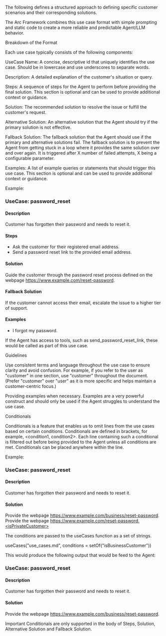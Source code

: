 The following defines a structured approach to defining specific customer scenarios and their corresponding solutions.

The Arc Framework combines this use case format with simple prompting and static code to create a more reliable and predictable Agent/LLM behavior.

Breakdown of the Format

Each use case typically consists of the following components:

UseCase Name: A concise, descriptive id that uniquely identifies the use case. Should be in lowercase and use underscores to separate words.

Description: A detailed explanation of the customer's situation or query.

Steps: A sequence of steps for the Agent to perform before providing the final solution. This section is optional and can be used to provide additional context or guidance.

Solution: The recommended solution to resolve the issue or fulfill the customer's request.

Alternative Solution: An alternative solution that the Agent should try if the primary solution is not effective.

Fallback Solution: The fallback solution that the Agent should use if the primary and alternative solutions fail. The fallback solution is to prevent the Agent from getting stuck in a loop where it provides the same solution over and over again. It is triggered after X number of failed attempts, X being a configurable parameter.

Examples: A list of example queries or statements that should trigger this use case. This section is optional and can be used to provide additional context or guidance.

Example:

### UseCase: password_reset
#### Description
Customer has forgotten their password and needs to reset it.

#### Steps
- Ask the customer for their registered email address.
- Send a password reset link to the provided email address.

#### Solution
Guide the customer through the password reset process defined on the webpage https://www.example.com/reset-password.

#### Fallback Solution
If the customer cannot access their email, escalate the issue to a higher tier of support.

#### Examples
 - I forgot my password.


If the Agent has access to tools, such as send_password_reset_link, these would be called as part of this use case.

Guidelines

Use consistent terms and language throughout the use case to ensure clarity and avoid confusion. For example, if you refer to the user as "customer" in one section, use "customer" throughout the document. (Prefer "customer" over "user" as it is more specific and helps maintain a customer-centric focus.)

Providing examples when necessary. Examples are a very powerful construct and should only be used if the Agent struggles to understand the use case.

Conditionals

Conditionals is a feature that enables us to omit lines from the use cases based on certain conditions. Conditionals are defined in brackets, for example, <condition1, condition2>. Each line containing such a conditional is filtered out before being provided to the Agent unless all conditions are met. Conditionals can be placed anywhere within the line.

Example:

### UseCase: password_reset
#### Description
Customer has forgotten their password and needs to reset it.

#### Solution
<isBusinessCustomer>Provide the webpage https://www.example.com/business/reset-password.
Provide the webpage https://www.example.com/reset-password.<isPrivateCustomer>

The conditions are passed to the useCases function as a set of strings.

 useCases("use_cases.md", conditions = setOf("isBusinessCustomer"))

This would produce the following output that would be feed to the Agent:

### UseCase: password_reset
#### Description
Customer has forgotten their password and needs to reset it.

#### Solution
Provide the webpage https://www.example.com/business/reset-password.

Important Conditionals are only supported in the body of Steps, Solution, Alternative Solution and Fallback Solution.

